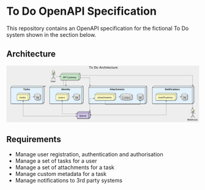 # To Do OpenAPI Specification

This repository contains an OpenAPI specification for the fictional To Do system shown in the section below.

## Architecture

![Architecture](images/todo.png)

## Requirements
* Manage user registration, authentication and authorisation
* Manage a set of tasks for a user
* Manage a set of attachments for a task
* Manage custom metadata for a task
* Manage notifications to 3rd party systems
